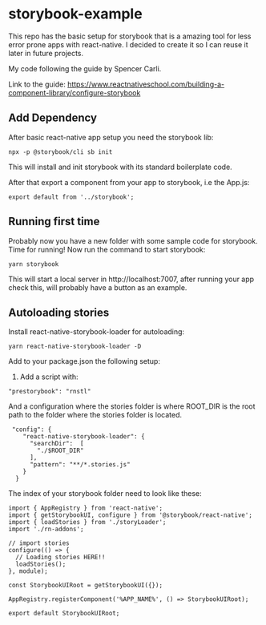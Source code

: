 # storybook-example

This repo has the basic setup for storybook that is a amazing tool for less error prone apps with react-native. I decided to create it so I can reuse it later in future projects. 


My code following the guide by Spencer Carli.

Link to the guide: https://www.reactnativeschool.com/building-a-component-library/configure-storybook


## Add Dependency

After basic react-native app setup you need the storybook lib:

```
npx -p @storybook/cli sb init 
```

This will install and init storybook with its standard boilerplate code.

After that export a component from your app to storybook, i.e the App.js:

```
export default from '../storybook';
```

## Running first time

Probably now you have a new folder with some sample code for storybook. Time for running!
Now run the command to start storybook: 

```
yarn storybook
```

This will start a local server in http://localhost:7007,  after running your app check this,
will probably have a button as an example.


## Autoloading stories

Install react-native-storybook-loader for autoloading:

```
yarn react-native-storybook-loader -D
```

Add to your package.json the following setup:

1) Add a script with:

```
"prestorybook": "rnstl"
```

And a configuration where the stories folder is where ROOT_DIR is the root path
to the folder where the stories folder is located.
```
 "config": {
    "react-native-storybook-loader": {
      "searchDir":  [
        "./$ROOT_DIR"
      ],
      "pattern": "**/*.stories.js"
    }
  }
```

The index of your storybook folder need to look like these:

```
import { AppRegistry } from 'react-native';
import { getStorybookUI, configure } from '@storybook/react-native';
import { loadStories } from './storyLoader';
import './rn-addons';

// import stories
configure(() => {
  // Loading stories HERE!!
  loadStories();
}, module);

const StorybookUIRoot = getStorybookUI({});

AppRegistry.registerComponent('%APP_NAME%', () => StorybookUIRoot);

export default StorybookUIRoot;
```


